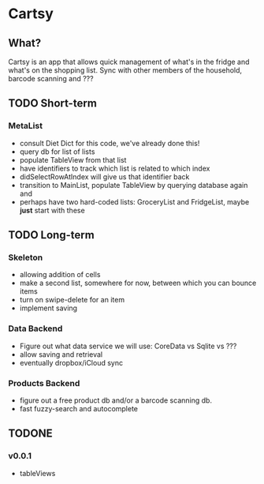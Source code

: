 Cartsy
======
## What?
Cartsy is an app that allows quick management of what's in the fridge and what's on the shopping list. 
Sync with other members of the household, barcode scanning and ???

## TODO Short-term

### MetaList
* consult Diet Dict for this code, we've already done this!
* query db for list of lists
* populate TableView from that list
* have identifiers to track which list is related to which index
* didSelectRowAtIndex will give us that identifier back
* transition to MainList, populate TableView by querying database again and 
* perhaps have two hard-coded lists: GroceryList and FridgeList, maybe **just** start with these

## TODO Long-term

### Skeleton
* allowing addition of cells
* make a second list, somewhere for now, between which you can bounce items
* turn on swipe-delete for an item
* implement saving

### Data Backend
* Figure out what data service we will use: CoreData vs Sqlite vs ???
* allow saving and retrieval
* eventually dropbox/iCloud sync

### Products Backend
* figure out a free product db and/or a barcode scanning db. 
* fast fuzzy-search and autocomplete 

## TODONE

### v0.0.1
* tableViews
 

